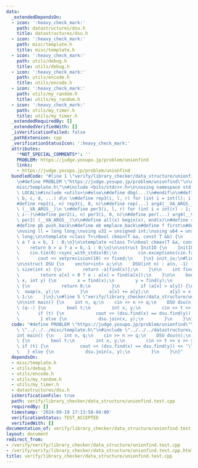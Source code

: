 ```yaml
---
data:
  _extendedDependsOn:
  - icon: ':heavy_check_mark:'
    path: datastructures/dsu.h
    title: datastructures/dsu.h
  - icon: ':heavy_check_mark:'
    path: misc/template.h
    title: misc/template.h
  - icon: ':heavy_check_mark:'
    path: utils/debug.h
    title: utils/debug.h
  - icon: ':heavy_check_mark:'
    path: utils/encode.h
    title: utils/encode.h
  - icon: ':heavy_check_mark:'
    path: utils/my_random.h
    title: utils/my_random.h
  - icon: ':heavy_check_mark:'
    path: utils/my_timer.h
    title: utils/my_timer.h
  _extendedRequiredBy: []
  _extendedVerifiedWith: []
  _isVerificationFailed: false
  _pathExtension: cpp
  _verificationStatusIcon: ':heavy_check_mark:'
  attributes:
    '*NOT_SPECIAL_COMMENTS*': ''
    PROBLEM: https://judge.yosupo.jp/problem/unionfind
    links:
    - https://judge.yosupo.jp/problem/unionfind
  bundledCode: "#line 1 \"verify/library_checker/data_structure/unionfind.test.cpp\"\
    \n#define PROBLEM \"https://judge.yosupo.jp/problem/unionfind\"\n\n#line 1 \"\
    misc/template.h\"\n#include <bits/stdc++.h>\n\nusing namespace std;\n\n#ifdef\
    \ LOCAL\n#include <utils>\n#else\n#define dbg(...)\n#endif\n\n#define arg4(a,\
    \ b, c, d, ...) d\n \n#define rep3(i, l, r) for (int i = int(l); i < int(r); i++)\n\
    #define rep2(i, n) rep3(i, 0, n)\n#define rep(...) arg4(__VA_ARGS__, rep3, rep2)\
    \ (__VA_ARGS__)\n \n#define per3(i, l, r) for (int i = int(r) - 1; i >= int(l);\
    \ i--)\n#define per2(i, n) per3(i, 0, n)\n#define per(...) arg4(__VA_ARGS__, per3,\
    \ per2) (__VA_ARGS__)\n\n#define all(x) begin(x), end(x)\n#define sz(x) int(size(x))\n\
    #define pb push_back\n#define eb emplace_back\n#define f first\n#define s second\n\
    \nusing ll = long long;\nusing u32 = unsigned int;\nusing u64 = unsigned long\
    \ long;\n\ntemplate <class T>\nbool ckmin(T &a, const T &b) {\n    return b <\
    \ a ? a = b, 1 : 0;\n}\n\ntemplate <class T>\nbool ckmax(T &a, const T &b) {\n\
    \    return b > a ? a = b, 1 : 0;\n}\n\nstruct InitIO {\n    InitIO() {\n    \
    \    cin.tie(0)->sync_with_stdio(0);\n        cin.exceptions(cin.failbit);\n \
    \       cout << setprecision(10) << fixed;\n    }\n} init_io;\n#line 2 \"datastructures/dsu.h\"\
    \n\nstruct DSU {\n    vector<int> a;\n\n    DSU(int n) : a(n, -1) {}\n\n    int\
    \ size(int x) {\n        return -a[find(x)];\n    }\n\n    int find(int x) {\n\
    \        return a[x] < 0 ? x : a[x] = find(a[x]);\n    }\n\n    bool join(int\
    \ x, int y) {\n        x = find(x);\n        y = find(y);\n        if (x == y)\
    \ {\n            return 0;\n        }\n        if (a[x] > a[y]) {\n          \
    \  swap(x, y);\n        }\n        a[x] += a[y];\n        a[y] = x;\n        return\
    \ 1;\n    }\n};\n#line 5 \"verify/library_checker/data_structure/unionfind.test.cpp\"\
    \n\nint main() {\n    int n, q;\n    cin >> n >> q;\n    DSU dsu(n);\n    while\
    \ (q--) {\n        bool t;\n        int x, y;\n        cin >> t >> x >> y;\n \
    \       if (t) {\n            cout << (dsu.find(x) == dsu.find(y)) << '\\n';\n\
    \        } else {\n            dsu.join(x, y);\n        }\n    }\n}\n"
  code: "#define PROBLEM \"https://judge.yosupo.jp/problem/unionfind\"\n\n#include\
    \ \"../../../misc/template.h\"\n#include \"../../../datastructures/dsu.h\"\n\n\
    int main() {\n    int n, q;\n    cin >> n >> q;\n    DSU dsu(n);\n    while (q--)\
    \ {\n        bool t;\n        int x, y;\n        cin >> t >> x >> y;\n       \
    \ if (t) {\n            cout << (dsu.find(x) == dsu.find(y)) << '\\n';\n     \
    \   } else {\n            dsu.join(x, y);\n        }\n    }\n}"
  dependsOn:
  - misc/template.h
  - utils/debug.h
  - utils/encode.h
  - utils/my_random.h
  - utils/my_timer.h
  - datastructures/dsu.h
  isVerificationFile: true
  path: verify/library_checker/data_structure/unionfind.test.cpp
  requiredBy: []
  timestamp: '2024-09-19 17:13:58-04:00'
  verificationStatus: TEST_ACCEPTED
  verifiedWith: []
documentation_of: verify/library_checker/data_structure/unionfind.test.cpp
layout: document
redirect_from:
- /verify/verify/library_checker/data_structure/unionfind.test.cpp
- /verify/verify/library_checker/data_structure/unionfind.test.cpp.html
title: verify/library_checker/data_structure/unionfind.test.cpp
---
```

